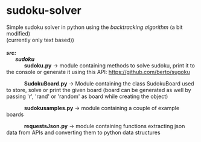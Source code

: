 # sudoku-solver
Simple sudoku solver in python using the <i>backtracking algorithm</i> (a bit modified)<br/>
(currently only text based))<br/><br/>
<i><b>src:</b></i><br/>
&nbsp;&nbsp;&nbsp;&nbsp;&nbsp;&nbsp;<i><b>sudoku</b></i><br/>
&nbsp;&nbsp;&nbsp;&nbsp;&nbsp;&nbsp;&nbsp;&nbsp;&nbsp;&nbsp;&nbsp;&nbsp;<b>sudoku.py</b>    -> module containing methods to solve sudoku, print it to the console or generate it using this API: https://github.com/berto/sugoku<br/>

&nbsp;&nbsp;&nbsp;&nbsp;&nbsp;&nbsp;&nbsp;&nbsp;&nbsp;&nbsp;&nbsp;&nbsp;<b>SudokuBoard.py</b>  -> Module containing the class SudokuBoard used to store, solve or print the given board (board can be generated as well by passing 'r', 'rand' or 'random' as board while creating the object)<br/>

&nbsp;&nbsp;&nbsp;&nbsp;&nbsp;&nbsp;&nbsp;&nbsp;&nbsp;&nbsp;&nbsp;&nbsp;<b>sudokusamples.py</b> -> module containing a couple of example boards<br/>

&nbsp;&nbsp;&nbsp;&nbsp;&nbsp;&nbsp;&nbsp;&nbsp;&nbsp;&nbsp;&nbsp;&nbsp;<b>requestsJson.py</b>  -> module containing functions extracting json data from APIs and converting them to python data structures
